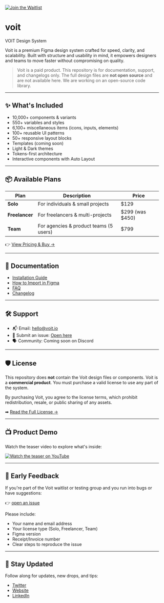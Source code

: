 [![Join the Waitlist](https://img.shields.io/badge/Join%20Waitlist-voit.io-blue?style=for-the-badge)](https://voit.io)


# voit
VOIT Design System

Voit is a premium Figma design system crafted for speed, clarity, and scalability. Built with structure and usability in mind, it empowers designers and teams to move faster without compromising on quality.

> Voit is a paid product. This repository is for documentation, support, and changelogs only. The full design files are **not open source** and are not available here. We are working on an open-source code library. 

---

## ✨ What's Included

- 10,000+ components & variants
- 550+ variables and styles
- 6,100+ miscellaneous items (icons, inputs, elements)
- 100+ reusable UI patterns
- 50+ responsive layout blocks
- Templates (coming soon)
- Light & Dark themes
- Tokens-first architecture
- Interactive components with Auto Layout

---

## 📦 Available Plans

| Plan            | Description                             | Price            |
|-----------------|-----------------------------------------|------------------|
| **Solo**        | For individuals & small projects        | $129             |
| **Freelancer**  | For freelancers & multi-projects        | $299 (was $450)  |
| **Team**        | For agencies & product teams (5 users)  | $799             |

👉 [View Pricing & Buy →](https://voit.io/#pricing)

---

## 📖 Documentation

- [Installation Guide](./docs/installation.md)
- [How to Import in Figma](./docs/figma-import.md)
- [FAQ](./docs/faq.md)
- [Changelog](./changelog/)

---

## 🛠 Support

- 📬 Email: [hello@voit.io](mailto:hello@voit.io)
- 📄 Submit an issue: [Open here](https://github.com/voitui/voit/issues)
- 🗣 Community: Coming soon on Discord

---

## 🛡 License

This repository does **not** contain the Voit design files or components. Voit is a **commercial product**. You must purchase a valid license to use any part of the system.

By purchasing Voit, you agree to the license terms, which prohibit redistribution, resale, or public sharing of any assets.

➡ [Read the Full License →](./LICENSE.md)

---

## 📺 Product Demo

Watch the teaser video to explore what's inside:

[![Watch the teaser on YouTube](https://img.youtube.com/vi/HhDpsN53y_Q/hqdefault.jpg)](https://www.youtube.com/watch?v=HhDpsN53y_Q)

---

## 🧪 Early Feedback

If you're part of the Voit waitlist or testing group and you run into bugs or have suggestions:

👉 [open an issue](https://github.com/voitui/voit/issues)

Please include:
- Your name and email address
- Your license type (Solo, Freelancer, Team)
- Figma version
- Receipt/Invoice number
- Clear steps to reproduce the issue

---

## 🚀 Stay Updated

Follow along for updates, new drops, and tips:

- [Twitter](https://x.com/voitui)
- [Website](https://voit.io)
- [LinkedIn](https://linkedin.com/in/voitui)
